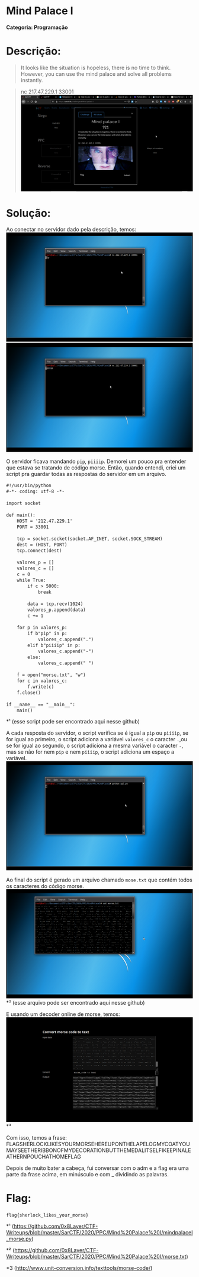 # Mind Palace I

**Categoria: Programação**

# Descrição:
>It looks like the situation is hopeless, there is no time to think. However, you can use the mind palace and solve all problems instantly.

>nc 217.47.229.1 33001
![MindPalaceI - Chall](mindpalaceI_chall.png)

# Solução:
Ao conectar no servidor dado pela descrição, temos:
![MindPalaceI - Servidor_pip](mindpalaceI_1.png)
![MindPalaceI - Servidor_piiiip](mindpalaceI_2.png)

O servidor ficava mandando ```pip```, ```piiiip```.
Demorei um pouco pra entender que estava se tratando de código morse. Então, quando entendi, criei um script pra guardar todas as respostas do servidor em um arquivo.

```
#!/usr/bin/python
#-*- coding: utf-8 -*-

import socket

def main():
	HOST = '212.47.229.1'
	PORT = 33001

	tcp = socket.socket(socket.AF_INET, socket.SOCK_STREAM)
	dest = (HOST, PORT)
	tcp.connect(dest)

	valores_p = []
	valores_c = []
	c = 0
	while True:
		if c > 5000:
			break

		data = tcp.recv(1024)
		valores_p.append(data)
		c += 1

	for p in valores_p:
		if b"pip" in p:
			valores_c.append(".")
		elif b"piiiip" in p:
			valores_c.append("-")
		else:
			valores_c.append(" ")

	f = open("morse.txt", "w")
	for c in valores_c:
		f.write(c)
	f.close()

if __name__ == "__main__":
	main()
```
*¹ (esse script pode ser encontrado aqui nesse github)

A cada resposta do servidor, o script verifica se é igual a ```pip``` ou ```piiiip```, se for igual ao primeiro, o script adiciona a variável ```valores_c``` o caracter ```.```,ou se for igual ao segundo, o script adiciona a mesma variável o caracter ```-```, mas se não for nem ```pip``` e nem ```piiiip```, o script adiciona um espaço a variável.
![MindPalaceI - UsandoScript](mindpalaceI_3.png)

Ao final do script é gerado um arquivo chamado ```mose.txt``` que contém todos os caracteres do código morse.
![MindPalaceI - ArquivoMorse](mindpalaceI_4.png)
*² (esse arquivo pode ser encontrado aqui nesse github)

E usando um decoder online de morse, temos:
![MindPalaceI - MorseDecode](mindpalaceI_5.png)
*³

Com isso, temos a frase:
FLAGSHERLOCKLIKESYOURMORSEHEREUPONTHELAPELOGMYCOATYOUMAYSEETHERIBBONOFMYDECORATIONBUTTHEMEDALITSELFIKEEPINALEATHERNPOUCHATHOMEFLAG

Depois de muito bater a cabeça, fui conversar com o adm e a flag era uma parte da frase acima, em minúsculo e com _ dividindo as palavras.

# Flag:
```flag{sherlock_likes_your_morse}```

*¹ (https://github.com/0x8Layer/CTF-Writeups/blob/master/SarCTF/2020/PPC/Mind%20Palace%20I/mindpalaceI_morse.py)

*² (https://github.com/0x8Layer/CTF-Writeups/blob/master/SarCTF/2020/PPC/Mind%20Palace%20I/morse.txt)

*3 (http://www.unit-conversion.info/texttools/morse-code/)
